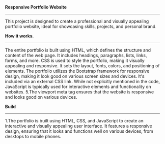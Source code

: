 <b> Responsive Portfolio Website </b> <hr>
This project is designed to create a professional and visually appealing portfolio website, ideal for showcasing skills, projects, and personal brand.

<b> How it works. </b> <hr>
The entire portfolio is built using HTML, which defines the structure and content of the web page. It includes headings, paragraphs, lists, links, forms, and more.
CSS is used to style the portfolio, making it visually appealing and responsive. It sets the layout, fonts, colors, and positioning of elements.
The portfolio utilizes the Bootstrap framework for responsive design, making it look good on various screen sizes and devices. It's included via an external CSS link.
While not explicitly mentioned in the code, JavaScript is typically used for interactive elements and functionality on websites. 5.The viewport meta tag ensures that the website is responsive and looks good on various devices.

<b> Build </b> <hr>
1.The portfolio is built using HTML, CSS, and JavaScript to create an interactive and visually appealing user interface. It features a responsive design, ensuring that it looks and functions well on various devices, from desktops to mobile phones.
